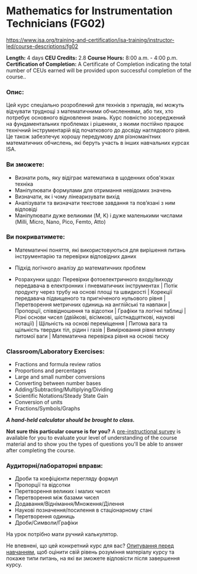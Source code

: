 # Mathematics for Instrumentation Technicians (FG02)

https://www.isa.org/training-and-certification/isa-training/instructor-led/course-descriptions/fg02

**Length:** 4 days
**CEU Credits:** 2.8
**Course Hours:** 8:00 a.m. - 4:00 p.m.
**Certification of Completion:** A Certificate of  Completion indicating the total number of CEUs earned will be provided  upon successful completion of the course..

### Опис:

Цей курс спеціально розроблений для техніків з приладів, які можуть відчувати труднощі з математичними обчисленнями, або тих, хто потребує основного відновлення знань. Курс повністю зосереджений на фундаментальних проблемах і рішеннях, з якими постійно працює технічний інструментарій від початкового до досвіду наглядового рівня. Це також забезпечує хорошу передумову для різноманітних математичних обчислень, які беруть участь в інших навчальних курсах ISA.

### Ви зможете:

- Визнати роль, яку відіграє математика в щоденних обов'язках техніка
- Маніпулювати формулами для отримання невідомих значень
- Визначати, як і чому лінеаризувати вихід
- Аналізувати та визначати текстове завдання та пов’язані з ним відповіді
- Маніпулювати дуже великими (M, K) і дуже маленькими числами (Milli, Micro, Nano, Pico, Femto, Atto)

### Ви покриватимете:

- Математичні поняття, які використовуються для вирішення питань інструментарію та перевірки відповідних даних

- Підхід логічного аналізу до математичних проблем

- Розрахунки щодо: Перевірки фотоелектричного входу/виходу передавача в електронних і пневматичних інструментах | Потік продукту через трубу на основі площі та швидкості | Корекції передавача підвищеного та пригніченого нульового рівня | Перетворення метричних одиниць на англійські та навпаки | Пропорції, співвідношення та відсотки | Графіки та логічні таблиці | Різні основи чисел (двійкові, вісімкові, шістнадцяткові, наукові нотації) | Щільність на основі переміщення | Питома вага та щільність твердих тіл, рідин і газів | Вимірювання рівня впливу питомої ваги | Математична перевірка рівня на основі тиску

### Classroom/Laboratory Exercises:

- Fractions and formula review ratios
- Proportions and percentages
- Large and small number conversions
- Converting between number bases
- Adding/Subtracting/Multiplying/Dividing
- Scientific Notations/Steady State Gain
- Conversion of units
- Fractions/Symbols/Graphs

***A hand-held calculator should be brought to class.*** 

**Not sure this particular course is for you?**
 A [pre-instructional survey](https://www.isa.org/getmedia/b8a2a880-2763-4710-adc0-997832055ac9/FG02pre.pdf) is available for you to evaluate your level of understanding of the course material and to show you the types of questions you'll be able to  answer after completing the course.

### Аудиторні/лабораторні вправи:

- Дроби та коефіцієнти перегляду формул
- Пропорції та відсотки
- Перетворення великих і малих чисел
- Перетворення між базами чисел
- Додавання/Віднімання/Множення/Ділення
- Наукові позначення/посилення в стаціонарному стані
- Перетворення одиниць
- Дроби/Символи/Графіки

На урок потрібно мати ручний калькулятор.

Не впевнені, що цей конкретний курс для вас?  [Опитування перед навчанням](https://www.isa.org/getmedia/b8a2a880-2763-4710-adc0-997832055ac9/FG02pre.pdf), щоб оцінити свій рівень розуміння матеріалу курсу та покаже типи питань, на які ви зможете відповісти після завершення курсу.